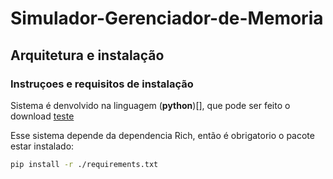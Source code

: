 # Simulador-Gerenciador-de-Memoria


## Arquitetura e instalação
### Instruçoes e requisitos de instalação
Sistema é denvolvido na linguagem (__python__)[], que pode ser feito o download [teste](https://www.python.org/downloads/)

Esse sistema depende da dependencia Rich, então é obrigatorio o pacote estar instalado:
```Bash
pip install -r ./requirements.txt
```